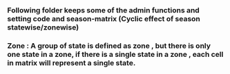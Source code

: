 ### Following folder keeps some of the admin functions and setting code and season-matrix (Cyclic effect of season statewise/zonewise)
### Zone : A group of state is defined as zone , but there is only one state in a zone, if there is a single state in a zone , each cell in matrix will represent a single state.